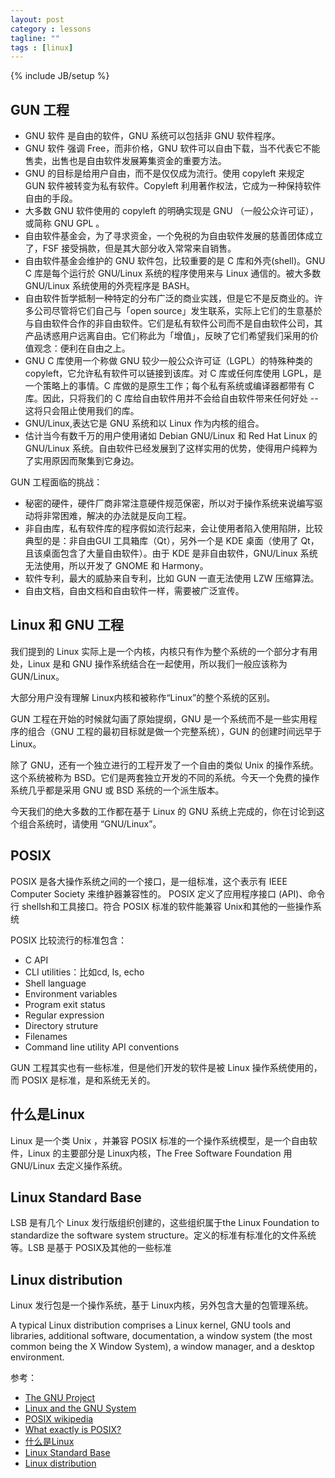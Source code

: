 ```yaml
---
layout: post
category : lessons
tagline: ""
tags : [linux]
---
```

{% include JB/setup %}

## GUN 工程 

- GNU 软件 是自由的软件，GNU 系统可以包括非 GNU 软件程序。
- GNU 软件 强调 Free，而非价格，GNU 软件可以自由下载，当不代表它不能售卖，出售也是自由软件发展筹集资金的重要方法。
- GNU 的目标是给用户自由，而不是仅仅成为流行。使用 copyleft 来规定 GUN 软件被转变为私有软件。Copyleft 利用著作权法，它成为一种保持软件自由的手段。
- 大多数 GNU 软件使用的 copyleft 的明确实现是 GNU （一般公众许可证），或简称 GNU GPL 。
- 自由软件基金会，为了寻求资金，一个免税的为自由软件发展的慈善团体成立了，FSF 接受捐款，但是其大部分收入常常来自销售。
-  自由软件基金会维护的 GNU 软件包，比较重要的是 C 库和外壳(shell)。GNU C 库是每个运行於 GNU/Linux 系统的程序使用来与 Linux 通信的。被大多数 GNU/Linux 系统使用的外壳程序是 BASH。
-  自由软件哲学抵制一种特定的分布广泛的商业实践，但是它不是反商业的。许多公司尽管将它们自己与「open source」发生联系，实际上它们的生意基於与自由软件合作的非自由软件。它们是私有软件公司而不是自由软件公司，其产品诱惑用户远离自由。它们称此为「增值」，反映了它们希望我们采用的价值观念：便利在自由之上。
-  GNU C 库使用一个称做 GNU 较少一般公众许可证（LGPL）的特殊种类的 copyleft，它允许私有软件可以链接到该库。对 C 库或任何库使用 LGPL，是一个策略上的事情。C 库做的是原生工作；每个私有系统或编译器都带有 C 库。因此，只将我们的 C 库给自由软件用并不会给自由软件带来任何好处 -- 这将只会阻止使用我们的库。
- GNU/Linux,表达它是 GNU 系统和以 Linux 作为内核的组合。
- 估计当今有数千万的用户使用诸如 Debian GNU/Linux 和 Red Hat Linux 的 GNU/Linux 系统。自由软件已经发展到了这样实用的优势，使得用户纯粹为了实用原因而聚集到它身边。

GUN 工程面临的挑战：
- 秘密的硬件，硬件厂商非常注意硬件规范保密，所以对于操作系统来说编写驱动将非常困难，解决的办法就是反向工程。
- 非自由库，私有软件库的程序假如流行起来，会让使用者陷入使用陷阱，比较典型的是：非自由GUI 工具箱库（Qt），另外一个是 KDE 桌面（使用了 Qt，且该桌面包含了大量自由软件）。由于 KDE 是非自由软件，GNU/Linux 系统无法使用，所以开发了 GNOME 和 Harmony。
- 软件专利，最大的威胁来自专利，比如 GUN 一直无法使用 LZW 压缩算法。
- 自由文档，自由文档和自由软件一样，需要被广泛宣传。

## Linux 和 GNU 工程

我们提到的 Linux 实际上是一个内核，内核只有作为整个系统的一个部分才有用处，Linux 是和 GNU 操作系统结合在一起使用，所以我们一般应该称为 GUN/Linux。

大部分用户没有理解 Linux内核和被称作“Linux”的整个系统的区别。

GUN 工程在开始的时候就勾画了原始提纲，GNU 是一个系统而不是一些实用程序的组合（GNU 工程的最初目标就是做一个完整系统），GUN 的创建时间远早于 Linux。

除了 GNU，还有一个独立进行的工程开发了一个自由的类似 Unix 的操作系统。这个系统被称为 BSD。它们是两套独立开发的不同的系统。今天一个免费的操作系统几乎都是采用 GNU 或 BSD 系统的一个派生版本。

今天我们的绝大多数的工作都在基于 Linux 的 GNU 系统上完成的，你在讨论到这个组合系统时，请使用 “GNU/Linux”。

## POSIX 

POSIX 是各大操作系统之间的一个接口，是一组标准，这个表示有 IEEE Computer Society 来维护器兼容性的。 POSIX 定义了应用程序接口 (API)、命令行 shellsh和工具接口。符合 POSIX 标准的软件能兼容 Unix和其他的一些操作系统

POSIX 比较流行的标准包含：

- C API
- CLI utilities：比如cd, ls, echo
- Shell language
- Environment variables
- Program exit status
- Regular expression
- Directory struture
- Filenames
- Command line utility API conventions

GUN 工程其实也有一些标准，但是他们开发的软件是被 Linux 操作系统使用的，而 POSIX 是标准，是和系统无关的。

## 什么是Linux

Linux 是一个类 Unix ，并兼容 POSIX 标准的一个操作系统模型，是一个自由软件，Linux 的主要部分是 Linux内核，The Free Software Foundation 用 GNU/Linux 去定义操作系统。

## Linux Standard Base 

LSB 是有几个 Linux 发行版组织创建的，这些组织属于the Linux Foundation to standardize the software system structure。定义的标准有标准化的文件系统等。LSB 是基于 POSIX及其他的一些标准

## Linux distribution 

Linux 发行包是一个操作系统，基于 Linux内核，另外包含大量的包管理系统。

A typical Linux distribution comprises a Linux kernel, GNU tools and libraries, additional software, documentation, a window system (the most common being the X Window System), a window manager, and a desktop environment.

参考：

- [The GNU Project](https://www.gnu.org/gnu/the-gnu-project.html)
- [Linux and the GNU System](https://www.gnu.org/gnu/linux-and-gnu.html)
- [POSIX wikipedia](https://en.wikipedia.org/wiki/POSIX)
- [What exactly is POSIX?](http://unix.stackexchange.com/questions/11983/what-exactly-is-posix)
- [什么是Linux](https://zh.wikipedia.org/wiki/Linux)
- [Linux Standard Base](https://en.wikipedia.org/wiki/Linux_Standard_Base)
- [Linux distribution](https://en.wikipedia.org/wiki/Linux_distribution)